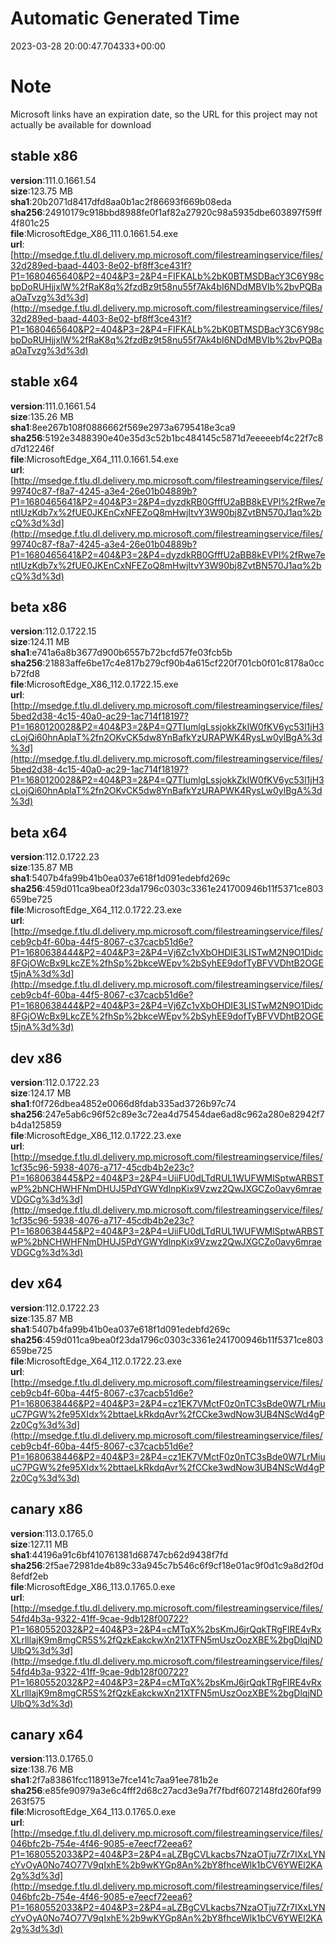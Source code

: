 # Automatic Generated Time
2023-03-28 20:00:47.704333+00:00

# Note
Microsoft links have an expiration date, so the URL for this project may not actually be available for download

## stable x86
**version**:111.0.1661.54  
**size**:123.75 MB  
**sha1**:20b2071d8417dfd8aa0b1ac2f86693f669b08eda  
**sha256**:24910179c918bbd8988fe0f1af82a27920c98a5935dbe603897f59ff4f801c25  
**file**:MicrosoftEdge_X86_111.0.1661.54.exe  
**url**:[http://msedge.f.tlu.dl.delivery.mp.microsoft.com/filestreamingservice/files/32d289ed-baad-4403-8e02-bf8ff3ce431f?P1=1680465640&P2=404&P3=2&P4=FIFKALb%2bK0BTMSDBacY3C6Y98cbpDoRUHjjxlW%2fRaK8q%2fzdBz9t58nu55f7Ak4bI6NDdMBVIb%2bvPQBaaOaTvzg%3d%3d](http://msedge.f.tlu.dl.delivery.mp.microsoft.com/filestreamingservice/files/32d289ed-baad-4403-8e02-bf8ff3ce431f?P1=1680465640&P2=404&P3=2&P4=FIFKALb%2bK0BTMSDBacY3C6Y98cbpDoRUHjjxlW%2fRaK8q%2fzdBz9t58nu55f7Ak4bI6NDdMBVIb%2bvPQBaaOaTvzg%3d%3d)  

## stable x64
**version**:111.0.1661.54  
**size**:135.26 MB  
**sha1**:8ee267b108f0886662f569e2973a6795418e3ca9  
**sha256**:5192e3488390e40e35d3c52b1bc484145c5871d7eeeeebf4c22f7c8d7d12246f  
**file**:MicrosoftEdge_X64_111.0.1661.54.exe  
**url**:[http://msedge.f.tlu.dl.delivery.mp.microsoft.com/filestreamingservice/files/99740c87-f8a7-4245-a3e4-26e01b04889b?P1=1680465641&P2=404&P3=2&P4=dyzdkRB0GfffU2aBB8kEVPl%2fRwe7entlUzKdb7x%2fUE0JKEnCxNFEZoQ8mHwjItvY3W90bj8ZvtBN570J1aq%2bcQ%3d%3d](http://msedge.f.tlu.dl.delivery.mp.microsoft.com/filestreamingservice/files/99740c87-f8a7-4245-a3e4-26e01b04889b?P1=1680465641&P2=404&P3=2&P4=dyzdkRB0GfffU2aBB8kEVPl%2fRwe7entlUzKdb7x%2fUE0JKEnCxNFEZoQ8mHwjItvY3W90bj8ZvtBN570J1aq%2bcQ%3d%3d)  

## beta x86
**version**:112.0.1722.15  
**size**:124.11 MB  
**sha1**:e741a6a8b3677d900b6557b72bcfd57fe03fcb5b  
**sha256**:21883affe6be17c4e817b279cf90b4a615cf220f701cb0f01c8178a0ccb72fd8  
**file**:MicrosoftEdge_X86_112.0.1722.15.exe  
**url**:[http://msedge.f.tlu.dl.delivery.mp.microsoft.com/filestreamingservice/files/5bed2d38-4c15-40a0-ac29-1ac714f18197?P1=1680120028&P2=404&P3=2&P4=Q7TIumlgLssjokkZkIW0fKV6yc53l1jH3cLojQi60hnAplaT%2fn2OKvCK5dw8YnBafkYzURAPWK4RysLw0ylBgA%3d%3d](http://msedge.f.tlu.dl.delivery.mp.microsoft.com/filestreamingservice/files/5bed2d38-4c15-40a0-ac29-1ac714f18197?P1=1680120028&P2=404&P3=2&P4=Q7TIumlgLssjokkZkIW0fKV6yc53l1jH3cLojQi60hnAplaT%2fn2OKvCK5dw8YnBafkYzURAPWK4RysLw0ylBgA%3d%3d)  

## beta x64
**version**:112.0.1722.23  
**size**:135.87 MB  
**sha1**:5407b4fa99b41b0ea037e618f1d091edebfd269c  
**sha256**:459d011ca9bea0f23da1796c0303c3361e241700946b11f5371ce803659be725  
**file**:MicrosoftEdge_X64_112.0.1722.23.exe  
**url**:[http://msedge.f.tlu.dl.delivery.mp.microsoft.com/filestreamingservice/files/ceb9cb4f-60ba-44f5-8067-c37cacb51d6e?P1=1680638444&P2=404&P3=2&P4=Vj6Zc1vXbOHDIE3LISTwM2N9O1Didc8FGjOWcBx9LkcZE%2fhSp%2bkceWEpv%2bSyhEE9dofTyBFVVDhtB2OGEt5jnA%3d%3d](http://msedge.f.tlu.dl.delivery.mp.microsoft.com/filestreamingservice/files/ceb9cb4f-60ba-44f5-8067-c37cacb51d6e?P1=1680638444&P2=404&P3=2&P4=Vj6Zc1vXbOHDIE3LISTwM2N9O1Didc8FGjOWcBx9LkcZE%2fhSp%2bkceWEpv%2bSyhEE9dofTyBFVVDhtB2OGEt5jnA%3d%3d)  

## dev x86
**version**:112.0.1722.23  
**size**:124.17 MB  
**sha1**:f0f726dbea4852e0066d8fdab335ad3726b97c74  
**sha256**:247e5ab6c96f52c89e3c72ea4d75454dae6ad8c962a280e82942f7b4da125859  
**file**:MicrosoftEdge_X86_112.0.1722.23.exe  
**url**:[http://msedge.f.tlu.dl.delivery.mp.microsoft.com/filestreamingservice/files/1cf35c96-5938-4076-a717-45cdb4b2e23c?P1=1680638445&P2=404&P3=2&P4=UiiFU0dLTdRUL1WUFWMlSptwARBSTwP%2bNCHWHFNmDHUJ5PdYGWYdlnpKix9Vzwz2QwJXGCZo0avy6mraeVDGCg%3d%3d](http://msedge.f.tlu.dl.delivery.mp.microsoft.com/filestreamingservice/files/1cf35c96-5938-4076-a717-45cdb4b2e23c?P1=1680638445&P2=404&P3=2&P4=UiiFU0dLTdRUL1WUFWMlSptwARBSTwP%2bNCHWHFNmDHUJ5PdYGWYdlnpKix9Vzwz2QwJXGCZo0avy6mraeVDGCg%3d%3d)  

## dev x64
**version**:112.0.1722.23  
**size**:135.87 MB  
**sha1**:5407b4fa99b41b0ea037e618f1d091edebfd269c  
**sha256**:459d011ca9bea0f23da1796c0303c3361e241700946b11f5371ce803659be725  
**file**:MicrosoftEdge_X64_112.0.1722.23.exe  
**url**:[http://msedge.f.tlu.dl.delivery.mp.microsoft.com/filestreamingservice/files/ceb9cb4f-60ba-44f5-8067-c37cacb51d6e?P1=1680638446&P2=404&P3=2&P4=cz1EK7VMctF0z0nTC3sBde0W7LrMiuuC7PGW%2fe95XIdx%2bttaeLkRkdqAvr%2fCCke3wdNow3UB4NScWd4gP2z0Cg%3d%3d](http://msedge.f.tlu.dl.delivery.mp.microsoft.com/filestreamingservice/files/ceb9cb4f-60ba-44f5-8067-c37cacb51d6e?P1=1680638446&P2=404&P3=2&P4=cz1EK7VMctF0z0nTC3sBde0W7LrMiuuC7PGW%2fe95XIdx%2bttaeLkRkdqAvr%2fCCke3wdNow3UB4NScWd4gP2z0Cg%3d%3d)  

## canary x86
**version**:113.0.1765.0  
**size**:127.11 MB  
**sha1**:44196a91c6bf410761381d68747cb62d9438f7fd  
**sha256**:2f5ae72981de4b89c33a945c7b546c6f9cf18e01ac9f0d1c9a8d2f0d8efdf2eb  
**file**:MicrosoftEdge_X86_113.0.1765.0.exe  
**url**:[http://msedge.f.tlu.dl.delivery.mp.microsoft.com/filestreamingservice/files/54fd4b3a-9322-41ff-9cae-9db128f00722?P1=1680552032&P2=404&P3=2&P4=cMTqX%2bsKmJ6jrQqkTRgFlRE4vRxXLrlllajK9m8mgCR5S%2fQzkEakckwXn21XTFN5mUszOozXBE%2bgDlqjNDUlbQ%3d%3d](http://msedge.f.tlu.dl.delivery.mp.microsoft.com/filestreamingservice/files/54fd4b3a-9322-41ff-9cae-9db128f00722?P1=1680552032&P2=404&P3=2&P4=cMTqX%2bsKmJ6jrQqkTRgFlRE4vRxXLrlllajK9m8mgCR5S%2fQzkEakckwXn21XTFN5mUszOozXBE%2bgDlqjNDUlbQ%3d%3d)  

## canary x64
**version**:113.0.1765.0  
**size**:138.76 MB  
**sha1**:2f7a83861fcc118913e7fce141c7aa91ee781b2e  
**sha256**:e85fe90979a3e6c4fff2d68c27acd3e9a7f7fbdf6072148fd260faf99263f575  
**file**:MicrosoftEdge_X64_113.0.1765.0.exe  
**url**:[http://msedge.f.tlu.dl.delivery.mp.microsoft.com/filestreamingservice/files/046bfc2b-754e-4f46-9085-e7eecf72eea6?P1=1680552033&P2=404&P3=2&P4=aLZBgCVLkacbs7NzaOTju7Zr7IXxLYNcYvOyA0No74O77V9qIxhE%2b9wKYGp8An%2bY8fhceWlk1bCV6YWEl2KA2g%3d%3d](http://msedge.f.tlu.dl.delivery.mp.microsoft.com/filestreamingservice/files/046bfc2b-754e-4f46-9085-e7eecf72eea6?P1=1680552033&P2=404&P3=2&P4=aLZBgCVLkacbs7NzaOTju7Zr7IXxLYNcYvOyA0No74O77V9qIxhE%2b9wKYGp8An%2bY8fhceWlk1bCV6YWEl2KA2g%3d%3d)  

